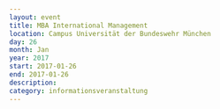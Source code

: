 ```yaml
---
layout: event
title: MBA International Management 
location: Campus Universität der Bundeswehr München
day: 26
month: Jan
year: 2017
start: 2017-01-26
end: 2017-01-26
description: 
category: informationsveranstaltung
---
```



